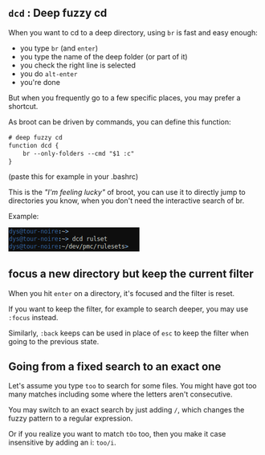 
## `dcd` : Deep fuzzy cd

When you want to cd to a deep directory, using `br` is fast and easy enough:

* you type `br` (and `enter`)
* you type the name of the deep folder (or part of it)
* you check the right line is selected
* you do `alt-enter`
* you're done

But when you frequently go to a few specific places, you may prefer a shortcut.

As broot can be driven by commands, you can define this function:

	# deep fuzzy cd
	function dcd {
		br --only-folders --cmd "$1 :c"
	}

(paste this for example in your .bashrc)

This is the *"I'm feeling lucky"* of broot, you can use it to directly jump to directories you know, when you don't need the interactive search of br.

Example:

![dcd ruleset](../img/20190122-dcd_rulset.png)

## focus a new directory but keep the current filter

When you hit `enter` on a directory, it's focused and the filter is reset.

If you want to keep the filter, for example to search deeper, you may use `:focus` instead.

Similarly, `:back` keeps can be used in place of `esc` to keep the filter when going to the previous state.

## Going from a fixed search to an exact one

Let's assume you type `too` to search for some files. You might have got too many matches including some where the letters aren't consecutive.

You may switch to an exact search by just adding `/`, which changes the fuzzy pattern to a regular expression.

Or if you realize you want to match `tOo` too, then you make it case insensitive by adding an i: `too/i`.
